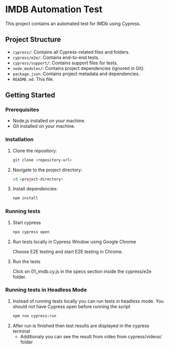 # IMDB Automation Test

This project contains an automated test for IMDb using Cypress.

## Project Structure

- `cypress/`: Contains all Cypress-related files and folders.
- `cypress/e2e/`: Contains end-to-end tests.
- `cypress/support/`: Contains support files for tests.
- `node_modules/`: Contains project dependencies (ignored in Git).
- `package.json`: Contains project metadata and dependencies.
- `README.md`: This file.

## Getting Started

### Prerequisites

- Node.js installed on your machine.
- Git installed on your machine.

### Installation

1. Clone the repository:
   ```bash
   git clone <repository-url>

2. Navigate to the project directory:
   ```bash
   cd <project-directory>

3. Install dependencies:
   ```bash
   npm install

### Running tests

1. Start cypress
   ```bash
   npx cypress open

2. Run tests locally in Cypress Window using Google Chrome

   Choose E2E testing and start E2E testing in Chrome.

3. Run the tests

   Click on 01_imdb.cy.js in the specs section inside the cypress/e2e folder.

### Running tests in Headless Mode

1. Instead of running tests locally you can run tests in headless mode. You should not have Cypress open before running the script
   ```bash
   npm run cypress:run

2. After run is finished then test results are displayed in the cypress terminal
   - Additionaly you can see the result from video from cypress/videos/ folder
